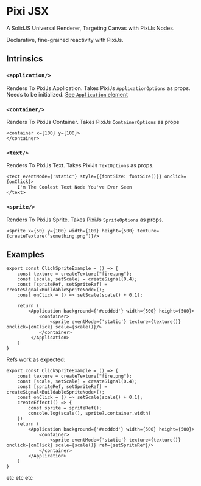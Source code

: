 # Pixi JSX

A SolidJS Universal Renderer, Targeting Canvas with PixiJs Nodes.

Declarative, fine-grained reactivity with PixiJs.

## Intrinsics


### `<application/>`

Renders To PixiJs Application. 
Takes PixiJs `ApplicationOptions` as props. Needs to be initialized. [See `Application` element](./src/core-tags/Application.tsx)

### `<container/>`

Renders To PixiJs Container. Takes PixiJs `ContainerOptions` as props

```tsx
<container x={100} y={100}>
</container>
```


### `<text/>`

Renders To PixiJs Text. Takes PixiJs `TextOptions` as props.

```tsx
<text eventMode={'static'} style={{fontSize: fontSize()}} onclick={onClick}>
    I'm The Coolest Text Node You've Ever Seen
</text>
```

### `<sprite/>`

Renders To PixiJs Sprite. Takes PixiJs `SpriteOptions` as props.

```tsx
<sprite x={50} y={100} width={100} height={500} texture={createTexture("something.png")}/>
```
## Examples

```tsx
export const ClickSpriteExample = () => {
    const texture = createTexture("fire.png");
    const [scale, setScale] = createSignal(0.4);
    const [spriteRef, setSpriteRef] = createSignal<BuildableSpriteNode>();
    const onClick = () => setScale(scale() + 0.1);
  
    return (
        <Application background={'#ecdddd'} width={500} height={500}>
            <container>
                <sprite eventMode={'static'} texture={texture()} onclick={onClick} scale={scale()}/>
            </container>
         </Application>
    )
}
```

Refs work as expected:


```tsx
export const ClickSpriteExample = () => {
    const texture = createTexture("fire.png");
    const [scale, setScale] = createSignal(0.4);
    const [spriteRef, setSpriteRef] = createSignal<BuildableSpriteNode>();
    const onClick = () => setScale(scale() + 0.1);
    createEffect(() => {
        const sprite = spriteRef();
        console.log(scale(), sprite?.container.width)
    })
    return (
        <Application background={'#ecdddd'} width={500} height={500}>
            <container>
                <sprite eventMode={'static'} texture={texture()} onclick={onClick} scale={scale()} ref={setSpriteRef}/>
            </container>
        </Application>
    )
}
```

etc etc etc